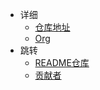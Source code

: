- 详细
  - [仓库地址](https://github.com/SCU-CS/Course-Template)
  - [Org](https://github.com/SCU-CS)
- 跳转
  - [README仓库](https://github.com/SCU-CS/README)
  - [贡献者](https://github.com/SCU-CS/Contributors)